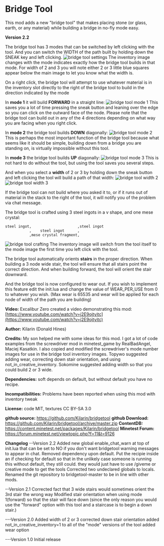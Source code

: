 # Bridge Tool

This mod adds a new "bridge tool" that makes placing stone (or glass, earth, or any material) while building a bridge in no-fly mode easy.

**Version 2.2**

The bridge tool has 3 modes that can be switched by left clicking with the tool.
And you can switch the WIDTH of the path built by holding down the SNEAK key and left clicking.
![bridge tool settings](https://i.imgur.com/S4b6UMH.png)
The inventory image changes with the mode indicates exactly how the bridge tool builds in that mode.  For width of 2 and 3 you will note either 2 or 3 little blue squares appear below the main image to let you know what the width is.

On a right click, the bridge tool will attempt to use whatever material is in the inventory slot directly to the right of the bridge tool to build in the direction indicated by the mode

In **mode 1** it will build **FORWARD** in a straight line:
![bridge tool mode 1](https://i.imgur.com/zkYmV6U.png)
This saves you a lot of time pressing the sneak button and leaning over the edge so you can click on the outward face of the node.  Please note that the bridge tool can build out in any of the 4 directions depending on what way you are facing when you right click.

In **mode 2** the bridge tool builds **DOWN** diagonally:
![bridge tool mode 2](https://i.imgur.com/WfqIQkI.png)
This is perhaps the most important function of the bridge tool because what seems like it should be simple, building down from a bridge you are standing on, is virtually impossible without this tool.

In **mode 3** the bridge tool builds **UP** diagonally:
![bridge tool mode 3](https://i.imgur.com/nz9mubc.png)
This is not hard to do without the tool, but using the tool saves you several steps.

And when you select a **width** of 2 or 3 by holding down the sneak button and left clicking the tool will build a path of that width:
![bridge tool width 2](https://i.imgur.com/sywdErd.png)
![bridge tool width 3](https://i.imgur.com/tKHQxbO.png)

If the bridge tool can not build where you asked it to, or if it runs out of material in the stack to the right of the tool, it will notify you of the problem via chat message.

The bridge tool is crafted using 3 steel ingots in a v shape, and one mese crystal:

```
steel ingot,                     ,steel ingot
           ,    steel ingot      ,
           ,mese crystal fragment,
```

![bridge tool crafting](https://i.imgur.com/BF9hdss.png)
The inventory image will switch from the tool itself to the mode image the first time you left click with the tool.

The bridge tool automatically orients **stairs** in the proper direction.  When building a 3 node wide stair, the tool will ensure that all stairs point the correct direction.  And when building forward, the tool will orient the stair downward.

And the bridge tool is now configured to wear out.  If you wish to implement this feature edit the init.lua and change the value of WEAR_PER_USE from 0 to whatever you wish.  (Max wear is 65535 and wear will be applied for each node of width of the path you are building)

**Video:**
Excalibur Zero created a video demonstrating this mod:
[https://www.youtube.com/watch?v=j2E9ojtyitc](https://www.youtube.com/watch?v=j2E9ojtyitc)

**Author:** Kilarin (Donald Hines)

**Credits:**
My son helped me with some ideas for this mod.  I got a lot of code examples from the screwdriver mod in minetest_game by RealBadAngel, Maciej Kasatkin.  I also copied and modified the screwdriver's mode number images for use in the bridge tool inventory images.
Topywo suggested adding wear, correcting down stair orientation, and using not_in_creative_inventory.  Sokomine suggested adding width so that you could build 2 or 3 wide.

**Dependencies:**
soft depends on default, but without default you have no recipe.

**Incompatibilities:**
Problems have been reported when using this mod with inventory tweak

**License:**
code MIT, textures CC BY-SA 3.0

**github source:** https://github.com/Kilarin/bridgetool
**github Download:** https://github.com/Kilarin/bridgetool/archive/master.zip
**ContentDB:** https://content.minetest.net/packages/Kilarin/bridgetool
**Minetest Forum:** https://forum.minetest.net/viewtopic.php?f=11&t=9126

**Changelog**
--Version 2.2
Added new global enable_chat_warn at top of init.lua that can be set to NO if you don't want bridgetool warning messages to appear in chat.
Removed dependency upon default.  Put the recipie inside an if checking for default so that in the unlikely case someone is running this without default, they still could.  they would just have to use /giveme or creative mode to get the tools
Corrected two undeclared globals to locals.
Renamed the git repository to bridgetool-master to be in line with other mods.

--Version 2.1
Corrected fact that 3 wide stairs would sometimes orient the 3rd stair the wrong way
Modified stair orientation when using mode 1(forward) so that the stair will face down (since the only reason you would use the "forward" option with this tool and a staircase is to begin a down stair.)

---Version 2.0
Added width of 2 or 3
corrected down stair orientation
added not_in_creative_inventory=1 to all of the "mode" versions of the tool
added wear option

---Version 1.0
Initial release


